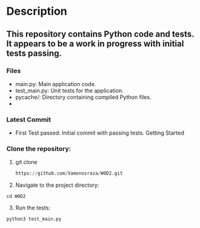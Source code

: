 # Description

## This repository contains Python code and tests. It appears to be a work in progress with initial tests passing.

### Files
- main.py: Main application code.
- test_main.py: Unit tests for the application.
- pycache/: Directory containing compiled Python files.
- 
### Latest Commit
- First Test passed: Initial commit with passing tests.
Getting Started

### Clone the repository:
1. git clone
   ```python
   https://github.com/Vamonosraza/W0D2.git
   ```

2. Navigate to the project directory:
  ```
  cd W0D2
  ```

3. Run the tests:
  ```
  python3 test_main.py
  ```
